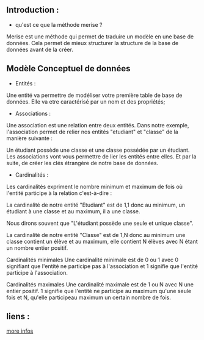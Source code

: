 ## Introduction : 
- qu'est ce que la méthode merise ?
  
Merise est une méthode qui permet de traduire un modèle en une base de données. Cela permet de mieux structurer la structure de la base de données avant de la créer.

## Modèle Conceptuel de données

- Entités : 

Une entité va permettre de modéliser votre première table de base de données. Elle va etre caractérisé par un nom et des propriétés;

- Associations :

Une association est une relation entre deux entités.
Dans notre exemple, l'association permet de relier nos entités "etudiant" et "classe" de la manière suivante :

Un étudiant possède une classe et une classe possédée par un étudiant.
Les associations vont vous permettre de lier les entités entre elles. Et par la suite, de créer les clés étrangère de notre base de données.

- Cardinalités :

Les cardinalités expriment le nombre minimum et maximum de fois où l'entité participe à la relation c'est-à-dire :

La cardinalité de notre entité "Etudiant" est de 1,1 donc au minimum, un étudiant à une classe et au maximum, il a une classe.

Nous dirons souvent que "L'étudiant possède une seule et unique classe".

La cardinalité de notre entité "Classe" est de 1,N donc au minimum une classe contient un élève et au maximum, elle contient N élèves avec N étant un nombre entier positif.

Cardinalités minimales
Une cardinalité minimale est de 0 ou 1 avec 0 signifiant que l'entité ne participe pas à l'association et 1 signifie que l'entité participe à l'association.

Cardinalités maximales
Une cardinalité maximale est de 1 ou N avec N une entier positif. 1 signifie que l'entité ne participe au maximum qu'une seule fois et N, qu'elle participeau maximum un certain nombre de fois.


## liens : 
[more infos](https://www.supinfo.com/articles/single/548-introduction-methode-merise)
